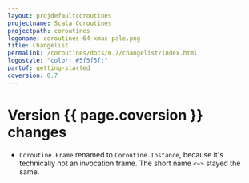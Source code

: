 ```yaml
---
layout: projdefaultcoroutines
projectname: Scala Coroutines
projectpath: coroutines
logoname: coroutines-64-xmas-pale.png
title: Changelist
permalink: /coroutines/docs/0.7/changelist/index.html
logostyle: "color: #5f5f5f;"
partof: getting-started
coversion: 0.7
---
```



# Version {{ page.coversion }} changes

- `Coroutine.Frame` renamed to `Coroutine.Instance`, because it's technically not an
  invocation frame. The short name `<~>` stayed the same.
